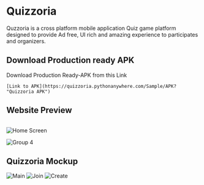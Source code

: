 # Quizzoria

Quzzoria is a cross platform mobile application Quiz game platform designed to provide Ad free, UI rich and amazing experience to participates and organizers. 

## Download Production ready APK

Download Production Ready-APK from this Link

```
[Link to APK](https://quizzoria.pythonanywhere.com/Sample/APK? "Quizzoria APK")
```

## Website Preview

```
```
![Home Screen](https://user-images.githubusercontent.com/64589033/131053050-9492063e-d0ee-4cc6-b109-ca77bd2a6742.png)

![Group 4](https://user-images.githubusercontent.com/64589033/131053179-09d79ca6-3a72-4c76-bd62-fe94b51464f5.png)

## Quizzoria Mockup

![Main](https://user-images.githubusercontent.com/64589033/131053651-e10c77e5-144e-4cfc-8ac7-53bbae99e00c.png)
![Join](https://user-images.githubusercontent.com/64589033/131053656-65fe0ce2-8dad-4ee7-8a3f-780fa9504085.png)
![Create](https://user-images.githubusercontent.com/64589033/131053663-474855b4-bea4-489a-bbcc-7a45303aa22f.png)



